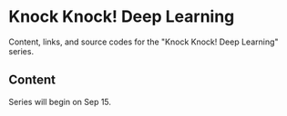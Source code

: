 # Knock Knock! Deep Learning

Content, links, and source codes for the "Knock Knock! Deep Learning" series.

## Content

Series will begin on Sep 15.
